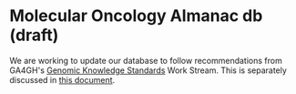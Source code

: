 # Molecular Oncology Almanac db (draft)
We are working to update our database to follow recommendations from GA4GH's [Genomic Knowledge Standards](https://www.ga4gh.org/work_stream/genomic-knowledge-standards/) Work Stream. This is separately discussed in [this document](../docs/referenced-schema-draft-about.md).